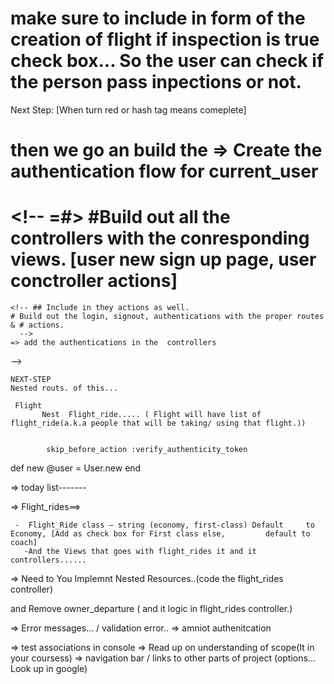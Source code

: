   # make sure to include in form of the creation of flight if inspection is true check box... So the user can check if the person pass inpections or not.


  Next Step:  [When turn red or hash tag means comeplete]

   # then we go an build the => Create the authentication flow for current_user

   # <!-- =#> #Build out all the controllers with the conresponding views.  [user new sign up page, user conctroller actions]
    
    <!-- ## Include in they actions as well.
    # Build out the login, signout, authentications with the proper routes & # actions. 
      -->
    => add the authentications in the  controllers
  -->

    NEXT-STEP
    Nested routs. of this...

     Flight
           Nest  Flight_ride..... ( Flight will have list of flight_ride(a.k.a people that will be taking/ using that flight.))


            skip_before_action :verify_authenticity_token

  def new
    @user = User.new
  end

  => today list-------

 =>  Flight_rides==> 

     - 	Flight_Ride class – string (economy, first-class) Default     to Economy, [Add as check box for First class else,         default to coach]   
       -And the Views that goes with flight_rides it and it controllers......

  => Need to You Implemnt Nested Resources..(code the flight_rides controller)
  
  and Remove owner_departure ( and it logic in flight_rides controller.)

  => Error messages... / validation error..
  => amniot authenitcation

  => test associations in console
  => Read up on understanding of scope(It in your coursess)
  => navigation bar / links to other parts of project (options... Look up in google)



  

